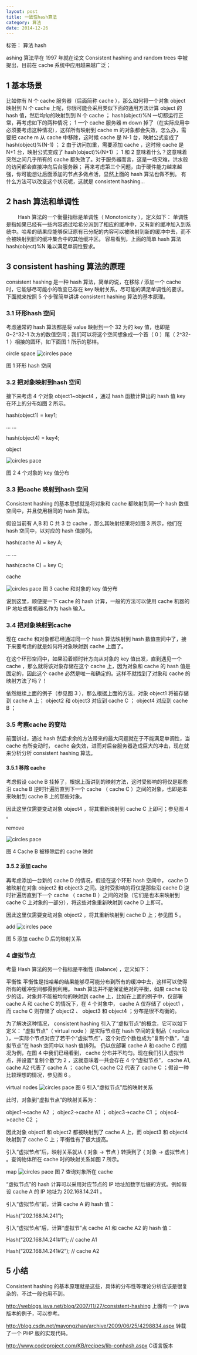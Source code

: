 ```yaml
---
layout: post
title: 一致性hash算法
category: 算法
date: 2014-12-26
---
```


标签： 算法  hash


ashing 算法早在 1997 年就在论文 Consistent hashing and random trees 中被提出，目前在 cache 系统中应用越来越广泛；


<!-- more -->


##  1  基本场景

  比如你有 N 个 cache 服务器（后面简称 cache ），那么如何将一个对象 object 映射到 N 个 cache 上呢，你很可能会采用类似下面的通用方法计算 object 的 hash 值，然后均匀的映射到到 N 个 cache ；
  hash(object)%N
  一切都运行正常，再考虑如下的两种情况；
  1 一个 cache 服务器 m down 掉了（在实际应用中必须要考虑这种情况），这样所有映射到 cache m 的对象都会失效，怎么办，需要把 cache m 从 cache 中移除，这时候 cache 是 N-1 台，映射公式变成了 hash(object)%(N-1) ；
  2 由于访问加重，需要添加 cache ，这时候 cache 是 N+1 台，映射公式变成了 hash(object)%(N+1) ；
  1 和 2 意味着什么？这意味着突然之间几乎所有的 cache 都失效了。对于服务器而言，这是一场灾难，洪水般的访问都会直接冲向后台服务器；
  再来考虑第三个问题，由于硬件能力越来越强，你可能想让后面添加的节点多做点活，显然上面的 hash 算法也做不到。
  有什么方法可以改变这个状况呢，这就是 consistent hashing...

## 2 hash 算法和单调性
  　　
  Hash 算法的一个衡量指标是单调性（ Monotonicity ），定义如下：
  单调性是指如果已经有一些内容通过哈希分派到了相应的缓冲中，又有新的缓冲加入到系统中。哈希的结果应能够保证原有已分配的内容可以被映射到新的缓冲中去，而不会被映射到旧的缓冲集合中的其他缓冲区。
  容易看到，上面的简单 hash 算法 hash(object)%N 难以满足单调性要求。

## 3 consistent hashing 算法的原理

  consistent hashing 是一种 hash 算法，简单的说，在移除 / 添加一个 cache 时，它能够尽可能小的改变已存在 key 映射关系，尽可能的满足单调性的要求。
  下面就来按照 5 个步骤简单讲讲 consistent hashing 算法的基本原理。
  
### 3.1 环形hash 空间

  考虑通常的 hash 算法都是将 value 映射到一个 32 为的 key 值，也即是 0~2^32-1 次方的数值空间；我们可以将这个空间想象成一个首（ 0 ）尾（ 2^32-1 ）相接的圆环，如下面图 1 所示的那样。
  
  circle space
![circles pace](/res/img/blogimg/algorithm/2015010402.jpg)



  图 1 环形 hash 空间

### 3.2 把对象映射到hash 空间

  接下来考虑 4 个对象 object1~object4 ，通过 hash 函数计算出的 hash 值 key 在环上的分布如图 2 所示。

  hash(object1) = key1;

  … …

  hash(object4) = key4;

  object

![circles pace](/res/img/blogimg/algorithm/2015010403.jpg)

  图 2 4 个对象的 key 值分布

### 3.3 把cache 映射到hash 空间
  Consistent hashing 的基本思想就是将对象和 cache 都映射到同一个 hash 数值空间中，并且使用相同的 hash 算法。

  假设当前有 A,B 和 C 共 3 台 cache ，那么其映射结果将如图 3 所示，他们在 hash 空间中，以对应的 hash 值排列。

  hash(cache A) = key A;

  … …

  hash(cache C) = key C;

  cache

![circles pace](/res/img/blogimg/algorithm/2015010404.jpg)
  图 3 cache 和对象的 key 值分布



  说到这里，顺便提一下 cache 的 hash 计算，一般的方法可以使用 cache 机器的 IP 地址或者机器名作为 hash 输入。

### 3.4 把对象映射到cache
  现在 cache 和对象都已经通过同一个 hash 算法映射到 hash 数值空间中了，接下来要考虑的就是如何将对象映射到 cache 上面了。

  在这个环形空间中，如果沿着顺时针方向从对象的 key 值出发，直到遇见一个 cache ，那么就将该对象存储在这个 cache 上，因为对象和 cache 的 hash 值是固定的，因此这个 cache 必然是唯一和确定的。这样不就找到了对象和 cache 的映射方法了吗？！

  依然继续上面的例子（参见图 3 ），那么根据上面的方法，对象 object1 将被存储到 cache A 上； object2 和 object3 对应到 cache C ； object4 对应到 cache B ；

### 3.5 考察cache 的变动
  前面讲过，通过 hash 然后求余的方法带来的最大问题就在于不能满足单调性，当 cache 有所变动时， cache 会失效，进而对后台服务器造成巨大的冲击，现在就来分析分析 consistent hashing 算法。

#### 3.5.1 移除 cache

  考虑假设 cache B 挂掉了，根据上面讲到的映射方法，这时受影响的将仅是那些沿 cache B 逆时针遍历直到下一个 cache （ cache C ）之间的对象，也即是本来映射到 cache B 上的那些对象。

  因此这里仅需要变动对象 object4 ，将其重新映射到 cache C 上即可；参见图 4 。

  remove

![circles pace](/res/img/blogimg/algorithm/2015010406.jpg)

  图 4 Cache B 被移除后的 cache 映射

#### 3.5.2 添加 cache

  再考虑添加一台新的 cache D 的情况，假设在这个环形 hash 空间中， cache D 被映射在对象 object2 和 object3 之间。这时受影响的将仅是那些沿 cache D 逆时针遍历直到下一个 cache （ cache B ）之间的对象（它们是也本来映射到 cache C 上对象的一部分），将这些对象重新映射到 cache D 上即可。



  因此这里仅需要变动对象 object2 ，将其重新映射到 cache D 上；参见图 5 。

  add
![circles pace](/res/img/blogimg/algorithm/2015010407.jpg)
  
  图 5 添加 cache D 后的映射关系

### 4 虚拟节点
  考量 Hash 算法的另一个指标是平衡性 (Balance) ，定义如下：

  平衡性
平衡性是指哈希的结果能够尽可能分布到所有的缓冲中去，这样可以使得所有的缓冲空间都得到利用。
hash 算法并不是保证绝对的平衡，如果 cache 较少的话，对象并不能被均匀的映射到 cache 上，比如在上面的例子中，仅部署 cache A 和 cache C 的情况下，在 4 个对象中， cache A 仅存储了 object1 ，而 cache C 则存储了 object2 、 object3 和 object4 ；分布是很不均衡的。

  为了解决这种情况， consistent hashing 引入了“虚拟节点”的概念，它可以如下定义：
  “虚拟节点”（ virtual node ）是实际节点在 hash 空间的复制品（ replica ），一实际个节点对应了若干个“虚拟节点”，这个对应个数也成为“复制个数”，“虚拟节点”在 hash 空间中以 hash 值排列。
  仍以仅部署 cache A 和 cache C 的情况为例，在图 4 中我们已经看到， cache 分布并不均匀。现在我们引入虚拟节点，并设置“复制个数”为 2 ，这就意味着一共会存在 4 个“虚拟节点”， cache A1, cache A2 代表了 cache A ； cache C1, cache C2 代表了 cache C ；假设一种比较理想的情况，参见图 6 。

  virtual nodes
![circles pace](/res/img/blogimg/algorithm/2015010408.jpg)
  图 6 引入“虚拟节点”后的映射关系



  此时，对象到“虚拟节点”的映射关系为：

  objec1->cache A2 ； objec2->cache A1 ； objec3->cache C1 ； objec4->cache C2 ；

  因此对象 object1 和 object2 都被映射到了 cache A 上，而 object3 和 object4 映射到了 cache C 上；平衡性有了很大提高。

  引入“虚拟节点”后，映射关系就从 { 对象 -> 节点 } 转换到了 { 对象 -> 虚拟节点 } 。查询物体所在 cache 时的映射关系如图 7 所示。

  map
![circles pace](/res/img/blogimg/algorithm/2015010409.jpg)
  图 7 查询对象所在 cache



  “虚拟节点”的 hash 计算可以采用对应节点的 IP 地址加数字后缀的方式。例如假设 cache A 的 IP 地址为 202.168.14.241 。

  引入“虚拟节点”前，计算 cache A 的 hash 值：

  Hash(“202.168.14.241”);

  引入“虚拟节点”后，计算“虚拟节”点 cache A1 和 cache A2 的 hash 值：

  Hash(“202.168.14.241#1”);  // cache A1

  Hash(“202.168.14.241#2”);  // cache A2

## 5 小结
  Consistent hashing 的基本原理就是这些，具体的分布性等理论分析应该是很复杂的，不过一般也用不到。

  http://weblogs.java.net/blog/2007/11/27/consistent-hashing 上面有一个 java 版本的例子，可以参考。

  http://blog.csdn.net/mayongzhan/archive/2009/06/25/4298834.aspx 转载了一个 PHP 版的实现代码。

  http://www.codeproject.com/KB/recipes/lib-conhash.aspx C语言版本




   







